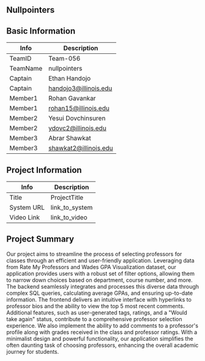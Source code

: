 **Nullpointers**
-----------
**Basic Information**
-----------
| Info    | Description |
|---------|-------------|
| TeamID  | Team-056    |
| TeamName| nullpointers|
| Captain| Ethan Handojo|
| Captain| handojo3@illinois.edu|
| Member1| Rohan Gavankar|
| Member1| rohan15@illinois.edu|
| Member2| Yesui Dovchinsuren|
| Member2| ydovc2@illinois.edu|
| Member3| Abrar Shawkat|
| Member3| shawkat2@illinois.edu|

**Project Information**
-------------
| Info | Description |
|------|-------------|
|Title|ProjectTitle|
|System URL|link_to_system|
|Video Link|link_to_video|

**Project Summary**
--------------
Our project aims to streamline the process of selecting professors for classes through an efficient and user-friendly application. Leveraging data from Rate My Professors and Wades GPA Visualization dataset, our application provides users with a robust set of filter options, allowing them to narrow down choices based on department, course number, and more. The backend seamlessly integrates and processes this diverse data through complex SQL queries, calculating average GPAs, and ensuring up-to-date information. The frontend delivers an intuitive interface with hyperlinks to professor bios and the ability to view the top 5 most recent comments. Additional features, such as user-generated tags, ratings, and a "Would take again" status, contribute to a comprehensive professor selection experience. We also implement the ability to add comments to a professor's profile along with grades received in the class and professor ratings. With a minimalist design and powerful functionality, our application simplifies the often daunting task of choosing professors, enhancing the overall academic journey for students.



